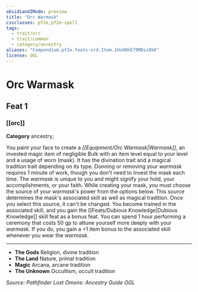 ```yaml
---
obsidianUIMode: preview
title: "Orc Warmask"
cssclasses: pf2e,pf2e-spell
tags:
  - trait/orc
  - trait/common
  - category/ancestry
aliases: "Compendium.pf2e.feats-srd.Item.1HsH8hE79MDsi8kK"
license: OGL
---
```

# Orc Warmask
## Feat 1
### [[orc]]

**Category** ancestry; 




You paint your face to create a _[[Equipment/Orc Warmask|Warmask]]_, an invested magic item of negligible Bulk with an item level equal to your level and a usage of worn (mask). It has the divination trait and a magical tradition trait depending on its type. Donning or removing your _warmask_ requires 1 minute of work, though you don't need to Invest the mask each time. The _warmask_ is unique to you and might signify your hold, your accomplishments, or your faith. While creating your mask, you must choose the source of your _warmask_'s power from the options below. This source determines the mask's associated skill as well as magical tradition. Once you select this source, it can't be changed. You become trained in the associated skill, and you gain the [[Feats/Dubious Knowledge|Dubious Knowledge]] skill feat as a bonus feat. You can spend 1 hour performing a ceremony that costs 50 gp to attune yourself more deeply with your _warmask_. If you do, you gain a +1 item bonus to the associated skill whenever you wear the _warmask_.

* * *

*   **The Gods** Religion, divine tradition
*   **The Land** Nature, primal tradition
*   **Magic** Arcana, arcane tradition
*   **The Unknown** Occultism, occult tradition

*Source: Pathfinder Lost Omens: Ancestry Guide*
*OGL*